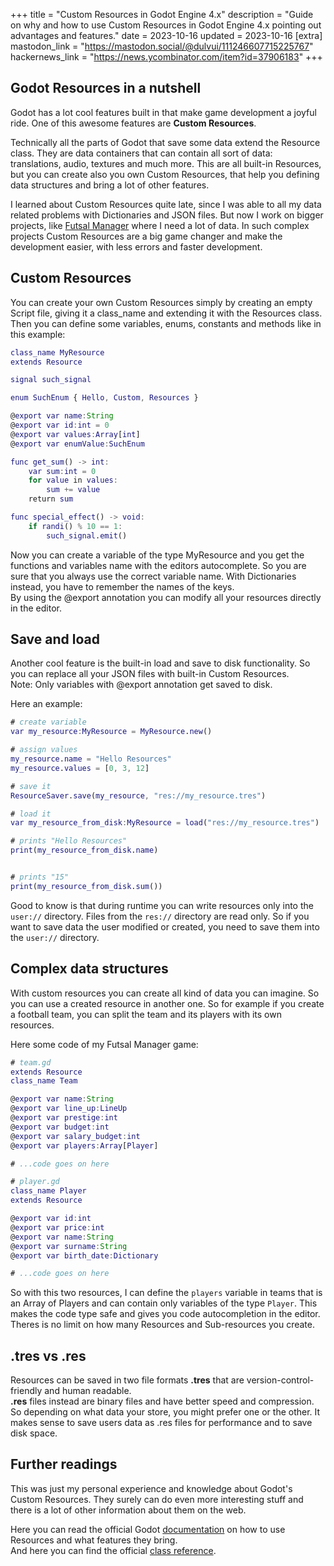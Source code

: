 +++
title = "Custom Resources in Godot Engine 4.x"
description = "Guide on why and how to use Custom Resources in Godot Engine 4.x pointing out advantages and features."
date = 2023-10-16
updated = 2023-10-16
[extra]
mastodon_link = "https://mastodon.social/@dulvui/111246607715225767"
hackernews_link = "https://news.ycombinator.com/item?id=37906183"
+++

## Godot Resources in a nutshell
Godot has a lot cool features built in that make game development a joyful ride.
One of this awesome features are **Custom Resources**.

Technically all the parts of Godot that save some data extend the Resource class.
They are data containers that can contain all sort of data: translations, audio, textures and much more.
This are all built-in Resources, but you can create also you own Custom Resources, that help you defining data structures and bring a lot of other features.

I learned about Custom Resources quite late, since I was able to all my data related problems with Dictionaries and JSON files.
But now I work on bigger projects, like [Futsal Manager](https://simondalvai.org/games/futsal-manager/) where I need a lot of data.
In such complex projects Custom Resources are a big game changer and make the development easier, with less errors and faster development.

## Custom Resources
You can create your own Custom Resources simply by creating an empty Script file, giving it a class_name and extending it with the Resources class.
Then you can define some variables, enums, constants and methods like in this example:
```gd
class_name MyResource
extends Resource

signal such_signal

enum SuchEnum { Hello, Custom, Resources }

@export var name:String
@export var id:int = 0
@export var values:Array[int]
@export var enumValue:SuchEnum

func get_sum() -> int:
    var sum:int = 0
    for value in values:
        sum += value
    return sum

func special_effect() -> void:
    if randi() % 10 == 1:
        such_signal.emit()
```

Now you can create a variable of the type MyResource and you get the functions and variables name with the editors autocomplete.
So you are sure that you always use the correct variable name.
With Dictionaries instead, you have to remember the names of the keys.  
By using the @export annotation you can modify all your resources directly in the editor.

## Save and load
Another cool feature is the built-in load and save to disk functionality.
So you can replace all your JSON files with built-in Custom Resources.  
Note: Only variables with @export annotation get saved to disk.

Here an example:
```gd
# create variable
var my_resource:MyResource = MyResource.new()

# assign values
my_resource.name = "Hello Resources"
my_resource.values = [0, 3, 12]

# save it
ResourceSaver.save(my_resource, "res://my_resource.tres")

# load it
var my_resource_from_disk:MyResource = load("res://my_resource.tres")

# prints "Hello Resources"
print(my_resource_from_disk.name)


# prints "15"
print(my_resource_from_disk.sum())

```
Good to know is that during runtime you can write resources only into the `user://` directory.
Files from the `res://` directory are read only.
So if you want to save data the user modified or created, you need to save them into the `user://` directory.

## Complex data structures
With custom resources you can create all kind of data you can imagine.
So you can use a created resource in another one.
So for example if you create a football team, you can split the team and its players with its own resources.

Here some code of my Futsal Manager game:


```gd
# team.gd
extends Resource
class_name Team

@export var name:String
@export var line_up:LineUp
@export var prestige:int
@export var budget:int
@export var salary_budget:int
@export var players:Array[Player]

# ...code goes on here
```

```gd
# player.gd
class_name Player
extends Resource

@export var id:int
@export var price:int
@export var name:String
@export var surname:String
@export var birth_date:Dictionary

# ...code goes on here
```

So with this two resources, I can define the `players` variable in teams that is an Array of Players and can contain only variables of the type `Player`.
This makes the code type safe and gives you code autocompletion in the editor.
Theres is no limit on how many Resources and Sub-resources you create.

## .tres vs .res
Resources can be saved in two file formats **.tres** that are version-control-friendly and human readable.  
**.res** files instead are binary files and have better speed and compression.
So depending on what data your store, you might prefer one or the other.
It makes sense to save users data as .res files for performance and to save disk space.

## Further readings
This was just my personal experience and knowledge about Godot's Custom Resources.
They surely can do even more interesting stuff and there is a lot of other information about them on the web.

Here you can read the official Godot [documentation](https://docs.godotengine.org/en/stable/tutorials/scripting/resources.html) on how to use Resources and what features they bring.  
And here you can find the official [class reference](https://docs.godotengine.org/en/stable/classes/class_resource.html#class-resource).
